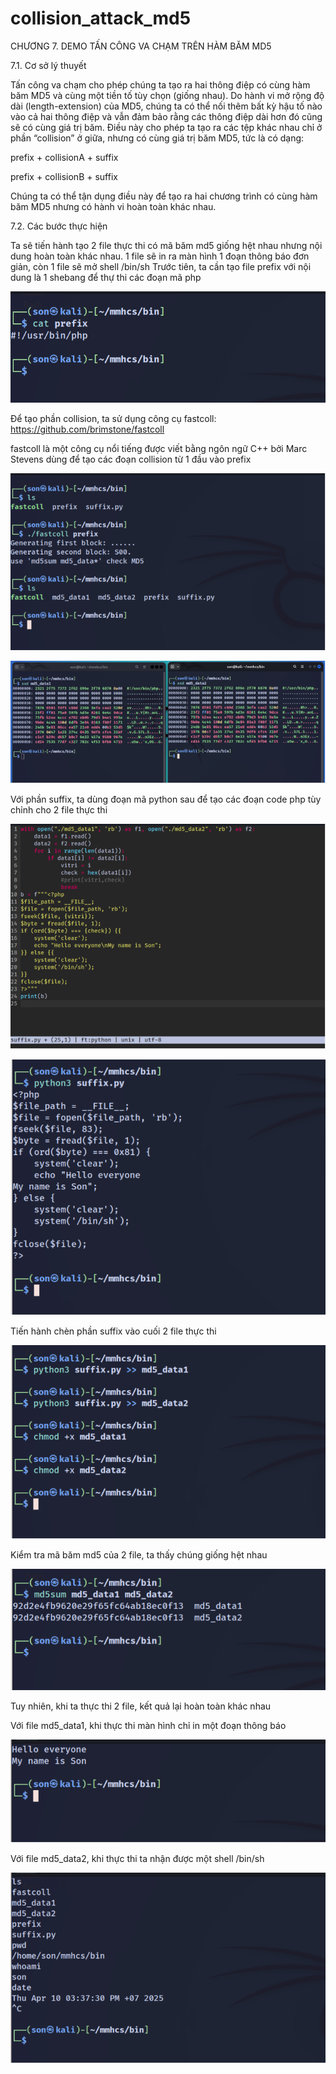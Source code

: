 # collision_attack_md5
CHƯƠNG 7. DEMO TẤN CÔNG VA CHẠM TRÊN HÀM BĂM MD5

7.1. Cơ sở lý thuyết

Tấn công va chạm cho phép chúng ta tạo ra hai thông điệp có cùng hàm băm MD5 và cùng một tiền tố tùy chọn (giống nhau). Do hành vi mở rộng độ dài (length-extension) của MD5, chúng ta có thể nối thêm bất kỳ hậu tố nào vào cả hai thông điệp và vẫn đảm bảo rằng các thông điệp dài hơn đó cũng sẽ có cùng giá trị băm. Điều này cho phép ta tạo ra các tệp khác nhau chỉ ở phần “collision” ở giữa, nhưng có cùng giá trị băm MD5, tức là có dạng:

prefix + collisionA + suffix

prefix + collisionB + suffix

Chúng ta có thể tận dụng điều này để tạo ra hai chương trình có cùng hàm băm MD5 nhưng có hành vi hoàn toàn khác nhau. 

7.2. Các bước thực hiện

Ta sẽ tiến hành tạo 2 file thực thi có mã băm md5 giống hệt nhau nhưng nội dung hoàn toàn khác nhau. 1 file sẽ in ra màn hình 1 đoạn thông báo đơn giản, còn 1 file sẽ mở shell /bin/sh
Trước tiên, ta cần tạo file prefix với nội dung là 1 shebang để thự thi các đoạn mã php


![alt text](image/image-0.png)

Để tạo phần collision, ta sử dụng công cụ fastcoll: https://github.com/brimstone/fastcoll

fastcoll là một công cụ nổi tiếng được viết bằng ngôn ngữ C++ bởi Marc Stevens dùng để tạo các đoạn collision từ 1 đầu vào prefix


![alt text](image/image-1.png)


![alt text](image/image-2.png)

Với phần suffix, ta dùng đoạn mã python sau để tạo các đoạn code php tùy chỉnh cho 2 file thực thi


![alt text](image/image-3.png)


![alt text](image/image-4.png)

Tiến hành chèn phần suffix vào cuối 2 file thực thi 

![alt text](image/image-5.png)



Kiểm tra mã băm md5 của 2 file, ta thấy chúng giống hệt nhau


![alt text](image/image-6.png)

Tuy nhiên, khi ta thực thi 2 file, kết quả lại hoàn toàn khác nhau

Với file md5_data1, khi thực thi màn hình chỉ in một đoạn thông báo


![alt text](image/image-7.png)

Với file md5_data2, khi thực thi ta nhận được một shell /bin/sh


![alt text](image/image-8.png)